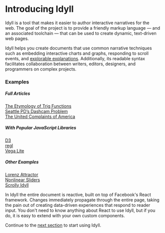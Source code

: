 
# Introducing Idyll

Idyll is a tool that makes it easier to author interactive narratives
for the web. The goal of the project is to provide a friendly
markup language — and an associated toolchain —
that can be used to create dynamic, text-driven web pages.

Idyll helps you create documents that use common narrative techniques
such as embedding interactive charts and graphs,
responding to scroll events, and [explorable explanations](http://explorableexplanations.com/). Additionally,
its readable syntax facilitates
collaboration between writers, editors, designers,
and programmers on complex projects.

### Examples

##### Full Articles

<div class="example">
  <a href="https://mathisonian.github.io/trig/etymology/">
    <div class="example-image" style="background-image: url(./images/trig.png)"></div>
     The Etymology of Trig Functions
  </a>
</div>

<div class="example">
  <a href="https://mathisonian.github.io/dashcam/">
    <div class="example-image" style="background-image: url(https://mathisonian.github.io/dashcam/images/share.png)"></div>
    Seattle PD’s Dashcam Problem
  </a>
</div>

<div class="example">
  <a href="https://mathisonian.github.io/consumer-complaints/">
    <div class="example-image" style="background-image: url(./images/complaints-2.gif)"></div>
    The United Complaints of America
  </a>
</div>

##### With Popular JavaScript Libraries


<div class="example">
  <a href="https://idyll-lang.github.io/idyll-d3-component/">
    <div class="example-image" style="background-image: url(./images/d3.png)"></div>
     D3
  </a>
</div>

<div class="example">
  <a href="https://idyll-lang.github.io/idyll-regl-component/">
    <div class="example-image" style="background-image: url(./images/regl.png)"></div>
    regl
  </a>
</div>

<div class="example">
  <a href="https://idyll-lang.github.io/examples/csv/">
    <div class="example-image" style="background-image: url(./images/vl.png)"></div>
    Vega Lite
  </a>
</div>

##### Other Examples

<div class="example">
  <a href="https://mathisonian.github.io/lorenz/">
    <div class="example-image" style="background-image: url(./images/lorenz.png)"></div>
     Lorenz Attractor
  </a>
</div>

<div class="example">
  <a href="https://mathisonian.github.io/idyll/nonlinear-sliders/">
    <div class="example-image" style="background-image: url(./images/nonlinear.png)"></div>
    Nonlinear Sliders
  </a>
</div>

<div class="example">
  <a href="https://idyll-lang.github.io/idyll/scroll/">
    <div class="example-image" style="background-image: url(./images/scroll.gif)"></div>
    Scrolly Idyll
  </a>
</div>


In Idyll the entire document is reactive, built on top of Facebook's React framework. Changes
immediately propagate through the entire page, taking the pain out of creating
data-driven experiences that respond to reader input. You don't need to know anything about React
to use Idyll, but if you do, it is easy to extend with your own custom components.

Continue to the [next section](/getting-started) to start using Idyll.